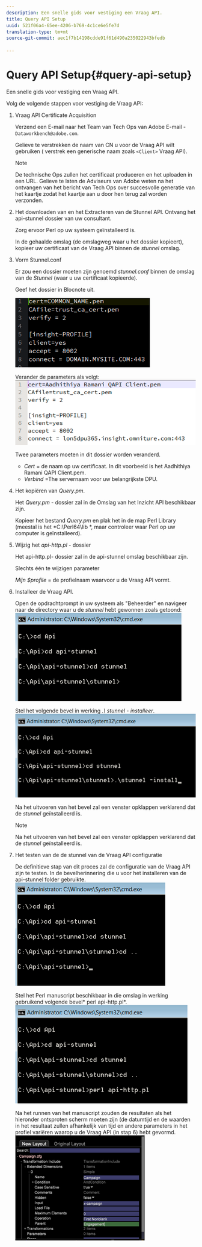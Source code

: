 ```yaml
---
description: Een snelle gids voor vestiging een Vraag API.
title: Query API Setup
uuid: 521f06a4-65ee-4206-b769-4c1ce6e5fe7d
translation-type: tm+mt
source-git-commit: aec1f7b14198cdde91f61d490a235022943bfedb

---
```



# Query API Setup{#query-api-setup}

Een snelle gids voor vestiging een Vraag API.

Volg de volgende stappen voor vestiging de Vraag API:

1. Vraag API Certificate Acquisition

   Verzend een E-mail naar het Team van Tech Ops van Adobe E-mail - `Dataworkbench@adobe.com`.

   Gelieve te verstrekken de naam van CN u voor de Vraag API wilt gebruiken ( verstrek een generische naam zoals `<Client>` Vraag API).

   >[!NOTE]
   >
   >De technische Ops zullen het certificaat produceren en het uploaden in een URL. Gelieve te laten de Adviseurs van Adobe weten na het ontvangen van het bericht van Tech Ops over succesvolle generatie van het kaartje zodat het kaartje aan u door hen terug zal worden verzonden.

1. Het downloaden van en het Extracteren van de Stunnel API. Ontvang het api-stunnel dossier van uw consultant.

   Zorg ervoor Perl op uw systeem geïnstalleerd is.

   In de gehaalde omslag (de omslagweg waar u het dossier kopieert), kopieer uw certificaat van de Vraag API binnen de *stunnel* omslag.

1. Vorm Stunnel.conf

   Er zou een dossier moeten zijn genoemd *stunnel.conf* binnen de omslag van de *Stunnel* (waar u uw certificaat kopieerde).

   Geef het dossier in Blocnote uit.

   ![](assets/dwb_impl_API1.png)

   Verander de parameters als volgt: ![](assets/dwb_impl_API2.png)

   Twee parameters moeten in dit dossier worden veranderd.

   * *Cert* = de naam op uw certificaat. In dit voorbeeld is het Aadhithiya Ramani QAPI Client.pem.
   * *Verbind* =The servernaam voor uw belangrijkste DPU.

1. Het kopiëren van *Query.pm*.

   Het *Query.pm* - dossier zal in de Omslag van het Inzicht API beschikbaar zijn.

   Kopieer het bestand *Query.pm* en plak het in de map Perl Library (meestal is het *C:\Perl64\lib *, maar controleer waar Perl op uw computer is geïnstalleerd).

1. Wijzig het *api-http.pl* - dossier

   Het api-http.pl- dossier zal in de api-stunnel omslag beschikbaar zijn.

   Slechts één te wijzigen parameter

   *Mijn $profile* = de profielnaam waarvoor u de Vraag API vormt.

1. Installeer de Vraag API.

   Open de opdrachtprompt in uw systeem als &quot;Beheerder&quot; en navigeer naar de directory waar u de *stunnel* hebt gewonnen zoals getoond: ![](assets/dwb_impl_API3.png)

   Stel het volgende bevel in werking *.\ stunnel - installeer*. ![](assets/dwb_impl_API4.png)

   Na het uitvoeren van het bevel zal een venster opklappen verklarend dat de *stunnel* geïnstalleerd is.

   >[!NOTE]
   >
   >Na het uitvoeren van het bevel zal een venster opklappen verklarend dat de *stunnel* geïnstalleerd is.

1. Het testen van de de stunnel van de Vraag API configuratie

   De definitieve stap van dit proces zal de configuratie van de Vraag API zijn te testen. In de bevelherinnering die u voor het installeren van de api-stunnel folder gebruikte. ![](assets/dwb_impl_API5.png)

   Stel het Perl manuscript beschikbaar in die omslag in werking gebruikend volgende bevel* perl api-http.pl*. ![](assets/dwb_impl_API6.png)

   Na het runnen van het manuscript zouden de resultaten als het hieronder ontsproten scherm moeten zijn (de datumtijd en de waarden in het resultaat zullen afhankelijk van tijd en andere parameters in het profiel variëren waarop u de Vraag API (in stap 6) hebt gevormd. ![](assets/dwb_impl_API7.png)


